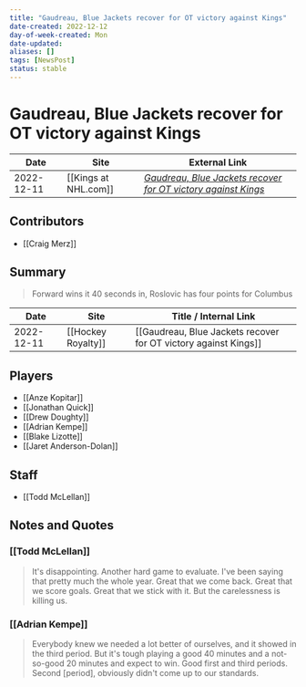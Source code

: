 ```yaml
---
title: "Gaudreau, Blue Jackets recover for OT victory against Kings"
date-created: 2022-12-12
day-of-week-created: Mon
date-updated: 
aliases: []
tags: [NewsPost]
status: stable
---
```


# Gaudreau, Blue Jackets recover for OT victory against Kings

| Date       | Site                 | External Link                                                                                                                                            |
| ---------- | -------------------- | -------------------------------------------------------------------------------------------------------------------------------------------------------- |
| 2022-12-11 | [[Kings at NHL.com]] | [*Gaudreau, Blue Jackets recover for OT victory against Kings*](https://www.nhl.com/news/los-angeles-kings-columbus-blue-jackets-game-recap/c-338462098) |

## Contributors
- [[Craig Merz]]

## Summary
> Forward wins it 40 seconds in, Roslovic has four points for Columbus

| Date       | Site               | Title / Internal Link                                           |
| ---------- | ------------------ | --------------------------------------------------------------- |
| 2022-12-11 | [[Hockey Royalty]] | [[Gaudreau, Blue Jackets recover for OT victory against Kings]] |

## Players
- [[Anze Kopitar]]
- [[Jonathan Quick]]
- [[Drew Doughty]]
- [[Adrian Kempe]]
- [[Blake Lizotte]]
- [[Jaret Anderson-Dolan]]

## Staff
- [[Todd McLellan]]

## Notes and Quotes
### [[Todd McLellan]]
> It's disappointing. Another hard game to evaluate. I've been saying that pretty much the whole year. Great that we come back. Great that we score goals. Great that we stick with it. But the carelessness is killing us.

### [[Adrian Kempe]]
> Everybody knew we needed a lot better of ourselves, and it showed in the third period. But it's tough playing a good 40 minutes and a not-so-good 20 minutes and expect to win. Good first and third periods. Second \[period], obviously didn't come up to our standards.




